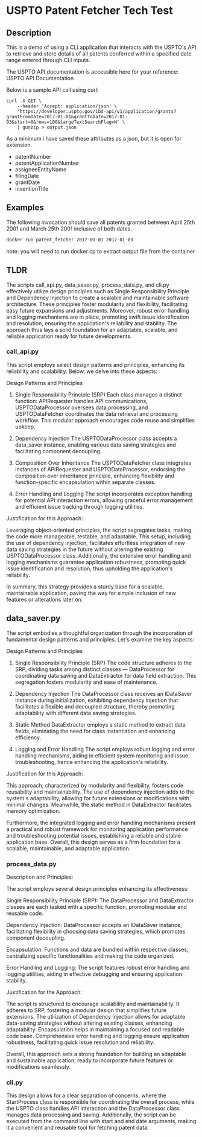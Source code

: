# USPTO Patent Fetcher Tech Test

## Description

This is a demo of using a CLI application that interacts with the USPTO's API to retrieve and store details of all patents conferred within a specified date range entered through CLI inputs.

The USPTO API documentation is accessible here for your reference:
USPTO API Documentation

Below is a sample API call using curl:

```
curl -X GET \
    --header 'Accept: application/json' \
    'https://developer.uspto.gov/ibd-api/v1/application/grants?grantFromDate=2017-01-01&grantToDate=2017-01-03&start=0&rows=100&largeTextSearchFlag=N' \
    | gunzip > output.json
```

As a minimum i have saved these attributes as a json, but it is open for extension.

- patentNumber
- patentApplicationNumber
- assigneeEntityName
- filingDate
- grantDate
- inventionTitle

## Examples

The following invocation should save all patents granted between
April 25th 2001 and March 25th 2001 inclusive of both dates.

```bash
docker run patent_fetcher 2017-01-01 2017-01-03
```

note: you will need to run docker cp to extract output file from the container

## TLDR

The scripts call_api.py, data_saver.py, process_data.py, and cli.py effectively utilize design principles such as Single Responsibility Principle and Dependency Injection to create a scalable and maintainable software architecture. These principles foster modularity and flexibility, facilitating easy future expansions and adjustments. Moreover, robust error handling and logging mechanisms are in place, promoting swift issue identification and resolution, ensuring the application's reliability and stability. The approach thus lays a solid foundation for an adaptable, scalable, and reliable application ready for future developments.

### call_api.py

This script employs select design patterns and principles, enhancing its reliability and scalability. Below, we delve into these aspects:

Design Patterns and Principles

1. Single Responsibility Principle (SRP)
   Each class manages a distinct function: APIRequester handles API communications, USPTODataProcessor oversees data processing, and USPTODataFetcher coordinates the data retrieval and processing workflow. This modular approach encourages code reuse and simplifies upkeep.

2. Dependency Injection
   The USPTODataProcessor class accepts a data_saver instance, enabling various data saving strategies and facilitating component decoupling.

3. Composition Over Inheritance
   The USPTODataFetcher class integrates instances of APIRequester and USPTODataProcessor, endorsing the composition over inheritance principle, enhancing flexibility and function-specific encapsulation within separate classes.

4. Error Handling and Logging
   The script incorporates exception handling for potential API interaction errors, allowing graceful error management and efficient issue tracking through logging utilities.

Justification for this Approach:

Leveraging object-oriented principles, the script segregates tasks, making the code more manageable, testable, and adaptable. This setup, including the use of dependency injection, facilitates effortless integration of new data saving strategies in the future without altering the existing USPTODataProcessor class. Additionally, the extensive error handling and logging mechanisms guarantee application robustness, promoting quick issue identification and resolution, thus upholding the application's reliability.

In summary, this strategy provides a sturdy base for a scalable, maintainable application, paving the way for simple inclusion of new features or alterations later on.

## data_saver.py

The script embodies a thoughtful organization through the incorporation of fundamental design patterns and principles. Let's examine the key aspects:

Design Patterns and Principles

1. Single Responsibility Principle (SRP)
   The code structure adheres to the SRP, dividing tasks among distinct classes — DataProcessor for coordinating data saving and DataExtractor for data field extraction. This segregation fosters modularity and ease of maintenance.

2. Dependency Injection
   The DataProcessor class receives an IDataSaver instance during initialization, exhibiting dependency injection that facilitates a flexible and decoupled structure, thereby promoting adaptability with different data saving strategies.

3. Static Method
   DataExtractor employs a static method to extract data fields, eliminating the need for class instantiation and enhancing efficiency.

4. Logging and Error Handling
   The script employs robust logging and error handling mechanisms, aiding in efficient system monitoring and issue troubleshooting, hence enhancing the application's reliability.

Justification for this Approach:

This approach, characterized by modularity and flexibility, fosters code reusability and maintainability. The use of dependency injection adds to the system's adaptability, allowing for future extensions or modifications with minimal changes. Meanwhile, the static method in DataExtractor facilitates memory optimization.

Furthermore, the integrated logging and error handling mechanisms present a practical and robust framework for monitoring application performance and troubleshooting potential issues, establishing a reliable and stable application base. Overall, this design serves as a firm foundation for a scalable, maintainable, and adaptable application.

### process_data.py

Description and Principles:

The script employs several design principles enhancing its effectiveness:

Single Responsibility Principle (SRP): The DataProcessor and DataExtractor classes are each tasked with a specific function, promoting modular and reusable code.

Dependency Injection: DataProcessor accepts an IDataSaver instance, facilitating flexibility in choosing data saving strategies, which promotes component decoupling.

Encapsulation: Functions and data are bundled within respective classes, centralizing specific functionalities and making the code organized.

Error Handling and Logging: The script features robust error handling and logging utilities, aiding in effective debugging and ensuring application stability.

Justification for the Approach:

The script is structured to encourage scalability and maintainability. It adheres to SRP, fostering a modular design that simplifies future extensions. The utilization of Dependency Injection allows for adaptable data-saving strategies without altering existing classes, enhancing adaptability. Encapsulation helps in maintaining a focused and readable code base. Comprehensive error handling and logging ensure application robustness, facilitating quick issue resolution and reliability.

Overall, this approach sets a strong foundation for building an adaptable and sustainable application, ready to incorporate future features or modifications seamlessly.

### cli.py

This design allows for a clear separation of concerns, where the StartProcess class is responsible for coordinating the overall process, while the USPTO class handles API interaction and the DataProcessor class manages data processing and saving. Additionally, the script can be executed from the command line with start and end date arguments, making it a convenient and reusable tool for fetching patent data.
